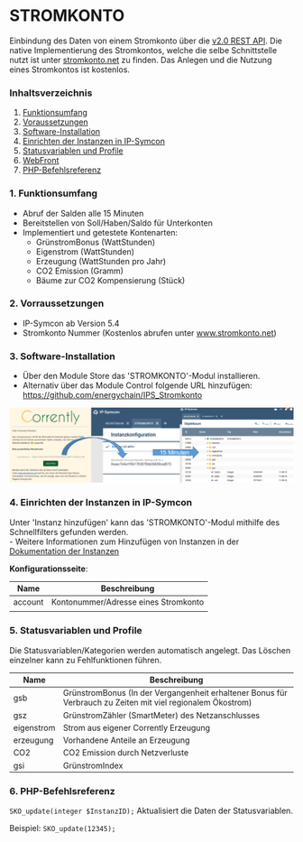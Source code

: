 # STROMKONTO
Einbindung des Daten von einem Stromkonto über die [v2.0 REST API](https://corrently.io/). Die native Implementierung des Stromkontos, welche die selbe Schnittstelle nutzt ist unter [stromkonto.net](https://www.stromkonto.net/) zu finden. Das Anlegen und die Nutzung eines Stromkontos ist kostenlos.



### Inhaltsverzeichnis

1. [Funktionsumfang](#1-funktionsumfang)
2. [Voraussetzungen](#2-voraussetzungen)
3. [Software-Installation](#3-software-installation)
4. [Einrichten der Instanzen in IP-Symcon](#4-einrichten-der-instanzen-in-ip-symcon)
5. [Statusvariablen und Profile](#5-statusvariablen-und-profile)
6. [WebFront](#6-webfront)
7. [PHP-Befehlsreferenz](#7-php-befehlsreferenz)

### 1. Funktionsumfang

* Abruf der Salden alle 15 Minuten
* Bereitstellen von Soll/Haben/Saldo für Unterkonten
* Implementiert und getestete Kontenarten:
  * GrünstromBonus (WattStunden)
  * Eigenstrom (WattStunden)
  * Erzeugung (WattStunden pro Jahr)
  * CO2 Emission (Gramm)
  * Bäume zur CO2 Kompensierung (Stück)

### 2. Vorraussetzungen

- IP-Symcon ab Version 5.4
- Stromkonto Nummer  (Kostenlos abrufen unter www.stromkonto.net)

### 3. Software-Installation

* Über den Module Store das 'STROMKONTO'-Modul installieren.
* Alternativ über das Module Control folgende URL hinzufügen: https://github.com/energychain/IPS_Stromkonto

[![Verknüpfung](./linking.png)](https://stromkonto.net/)

### 4. Einrichten der Instanzen in IP-Symcon

 Unter 'Instanz hinzufügen' kann das 'STROMKONTO'-Modul mithilfe des Schnellfilters gefunden werden.  
	- Weitere Informationen zum Hinzufügen von Instanzen in der [Dokumentation der Instanzen](https://www.symcon.de/service/dokumentation/konzepte/instanzen/#Instanz_hinzufügen)

__Konfigurationsseite__:

Name     | Beschreibung
-------- | ------------------
account  | Kontonummer/Adresse eines Stromkonto
         |

### 5. Statusvariablen und Profile

Die Statusvariablen/Kategorien werden automatisch angelegt. Das Löschen einzelner kann zu Fehlfunktionen führen.

Name     | Beschreibung
-------- | ------------------
gsb      | GrünstromBonus (In der Vergangenheit erhaltener Bonus für Verbrauch zu Zeiten mit viel regionalem Ökostrom)
gsz | GrünstromZähler (SmartMeter) des Netzanschlusses
eigenstrom | Strom aus eigener Corrently Erzeugung
erzeugung | Vorhandene Anteile an Erzeugung
CO2 | CO2 Emission durch Netzverluste
gsi | GrünstromIndex

### 6. PHP-Befehlsreferenz

`SKO_update(integer $InstanzID);`
Aktualisiert die Daten der Statusvariablen.

Beispiel:
`SKO_update(12345);`
